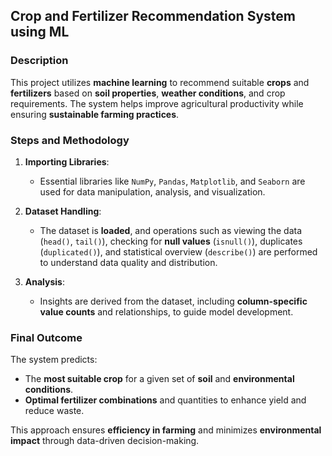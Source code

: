 ## Crop and Fertilizer Recommendation System using ML

### **Description**  
This project utilizes **machine learning** to recommend suitable **crops** and **fertilizers** based on **soil properties**, **weather conditions**, and crop requirements. The system helps improve agricultural productivity while ensuring **sustainable farming practices**.

### **Steps and Methodology**  
1. **Importing Libraries**:  
   - Essential libraries like `NumPy`, `Pandas`, `Matplotlib`, and `Seaborn` are used for data manipulation, analysis, and visualization.

2. **Dataset Handling**:  
   - The dataset is **loaded**, and operations such as viewing the data (`head()`, `tail()`), checking for **null values** (`isnull()`), duplicates (`duplicated()`), and statistical overview (`describe()`) are performed to understand data quality and distribution.

3. **Analysis**:  
   - Insights are derived from the dataset, including **column-specific value counts** and relationships, to guide model development.

### **Final Outcome**  
The system predicts:  
- The **most suitable crop** for a given set of **soil** and **environmental conditions**.  
- **Optimal fertilizer combinations** and quantities to enhance yield and reduce waste.

This approach ensures **efficiency in farming** and minimizes **environmental impact** through data-driven decision-making.
